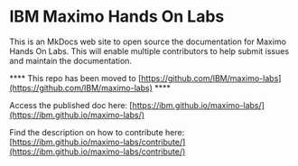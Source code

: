 # IBM Maximo Hands On Labs
This is an MkDocs web site to open source the documentation for Maximo Hands On Labs.
This will enable multiple contributors to help submit issues and maintain the documentation.

**** This repo has been moved to [https://github.com/IBM/maximo-labs](https://github.com/IBM/maximo-labs) ****

Access the published doc here: [https://ibm.github.io/maximo-labs/](https://ibm.github.io/maximo-labs/)

Find the description on how to contribute here: [https://ibm.github.io/maximo-labs/contribute/](https://ibm.github.io/maximo-labs/contribute/)
